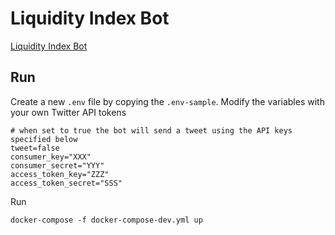 # Liquidity Index Bot

[Liquidity Index Bot](https://twitter.com/LiquidityB)

## Run

Create a new `.env` file by copying the `.env-sample`. Modify the variables with your own Twitter API tokens
```
# when set to true the bot will send a tweet using the API keys specified below
tweet=false
consumer_key="XXX"
consumer_secret="YYY"
access_token_key="ZZZ"
access_token_secret="SSS"
```

Run 
```
docker-compose -f docker-compose-dev.yml up
```